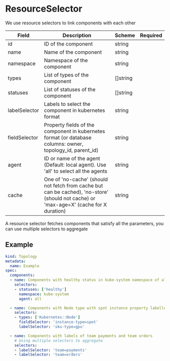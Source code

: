 # ResourceSelector

We use resource selectors to link components with each other

| Field         | Description                                                                                                                            | Scheme   | Required |
|---------------|----------------------------------------------------------------------------------------------------------------------------------------|----------|----------|
| id            | ID of the component                                                                                                                    | string   |          |
| name          | Name of the component                                                                                                                  | string   |          |
| namespace     | Namespace of the component                                                                                                             | string   |          |
| types         | List of types of the component                                                                                                         | []string |          |
| statuses      | List of statuses of the component                                                                                                      | []string |          |
| labelSelector | Labels to select the component in kubernetes format                                                                                    | string   |          |
| fieldSelector | Property fields of the component in kubernetes format (or database columns: owner, topology_id, parent_id)                             | string   |          |
| agent         | ID or name of the agent (Default: local agent). Use 'all' to select all the agents                                                     | string   |          |
| cache         | One of 'no-cache' (should not fetch from cache but can be cached), 'no-store' (should not cache) or 'max-age=X' (cache for X duration) | string   |          |


A resource selector fetches components that satisfy all the parameters, you can use multiple selectors to aggregate

## Example
```yaml
kind: Topology
metadata:
  name: Example
spec:
  components:
  - name: Components with healthy status in kube-system namespace of all agents
    selectors:
    - statuses: ['healthy']
      namespace: kube-system
      agent: all

  - name: Components with Node type with spot instance property labelled with gpu tag
    selectors:
    - types: ['Kubernetes::Node']
      fieldSelector: 'instance-type=spot'
      labelSelector: 'sku-type=gpu'

  - name: Components with labels of team payments and team orders
    # Using multiple selectors to aggregate
    selectors:
    - labelSelector: 'team=payments'
    - labelSelector: 'team=orders'
```
